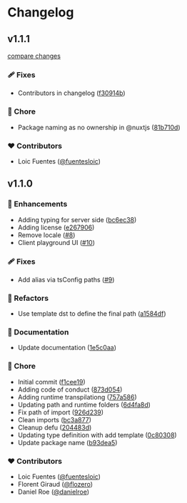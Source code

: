 # Changelog


## v1.1.1

[compare changes](https://github.com/fuentesloic/nuxt3-stripe/compare/v1.1.0...v1.1.1)


### 🩹 Fixes

  - Contributors in changelog ([f30914b](https://github.com/fuentesloic/nuxt3-stripe/commit/f30914b))

### 🏡 Chore

  - Package naming as no ownership in @nuxtjs ([81b710d](https://github.com/fuentesloic/nuxt3-stripe/commit/81b710d))

### ❤️  Contributors

- Loic Fuentes ([@fuentesloic](http://github.com/fuentesloic))

## v1.1.0


### 🚀 Enhancements

  - Adding typing for server side ([bc6ec38](https://github.com/fuentesloic/nuxt3-stripe/commit/bc6ec38))
  - Adding license ([e267906](https://github.com/fuentesloic/nuxt3-stripe/commit/e267906))
  - Remove locale ([#8](https://github.com/fuentesloic/nuxt3-stripe/pull/8))
  - Client playground UI ([#10](https://github.com/fuentesloic/nuxt3-stripe/pull/10))

### 🩹 Fixes

  - Add alias via tsConfig paths ([#9](https://github.com/fuentesloic/nuxt3-stripe/pull/9))

### 💅 Refactors

  - Use template dst to define the final path ([a1584df](https://github.com/fuentesloic/nuxt3-stripe/commit/a1584df))

### 📖 Documentation

  - Update documentation ([1e5c0aa](https://github.com/fuentesloic/nuxt3-stripe/commit/1e5c0aa))

### 🏡 Chore

  - Initial commit ([f1cee19](https://github.com/fuentesloic/nuxt3-stripe/commit/f1cee19))
  - Adding code of conduct ([873d054](https://github.com/fuentesloic/nuxt3-stripe/commit/873d054))
  - Adding runtime transpilationg ([757a586](https://github.com/fuentesloic/nuxt3-stripe/commit/757a586))
  - Updating path and runtime folders ([6d4fa8d](https://github.com/fuentesloic/nuxt3-stripe/commit/6d4fa8d))
  - Fix path of import ([926d239](https://github.com/fuentesloic/nuxt3-stripe/commit/926d239))
  - Clean imports ([bc3a877](https://github.com/fuentesloic/nuxt3-stripe/commit/bc3a877))
  - Cleanup defu ([204483d](https://github.com/fuentesloic/nuxt3-stripe/commit/204483d))
  - Updating type definition with add template ([0c80308](https://github.com/fuentesloic/nuxt3-stripe/commit/0c80308))
  - Update package name ([b93dea5](https://github.com/fuentesloic/nuxt3-stripe/commit/b93dea5))

### ❤️  Contributors

- Loic Fuentes ([@fuentesloic](http://github.com/fuentesloic))
- Florent Giraud ([@flozero](https://github.com/flozero))
- Daniel Roe ([@danielroe](https://github.com/danielroe))
